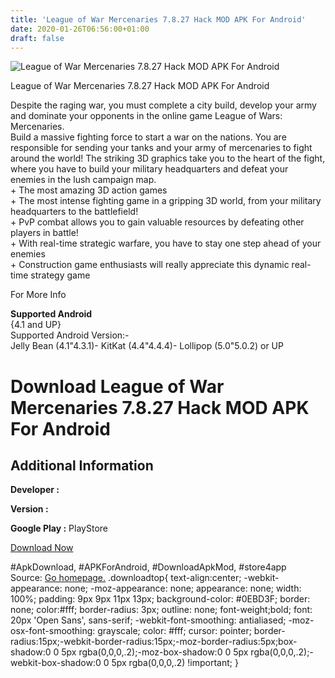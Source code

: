 ```yaml
---
title: 'League of War Mercenaries 7.8.27 Hack MOD APK For Android'
date: 2020-01-26T06:56:00+01:00
draft: false
---
```


![League of War Mercenaries 7.8.27 Hack MOD APK For Android](https://i0.wp.com/apkhome.net/wp-content/uploads/2017/11/League-of-War-Mercenaries-7.8.27.png "League of War Mercenaries 7.8.27 Hack MOD APK For Android")

  

League of War Mercenaries 7.8.27 Hack MOD APK For Android

Despite the raging war, you must complete a city build, develop your army and dominate your opponents in the online game League of Wars: Mercenaries.  
Build a massive fighting force to start a war on the nations. You are responsible for sending your tanks and your army of mercenaries to fight around the world! The striking 3D graphics take you to the heart of the fight, where you have to build your military headquarters and defeat your enemies in the lush campaign map.  
\+ The most amazing 3D action games  
\+ The most intense fighting game in a gripping 3D world, from your military headquarters to the battlefield!  
\+ PvP combat allows you to gain valuable resources by defeating other players in battle!  
\+ With real-time strategic warfare, you have to stay one step ahead of your enemies  
\+ Construction game enthusiasts will really appreciate this dynamic real-time strategy game

For More Info

**Supported Android**  
{4.1 and UP}  
Supported Android Version:-  
Jelly Bean (4.1"4.3.1)- KitKat (4.4"4.4.4)- Lollipop (5.0"5.0.2) or UP

Download League of War Mercenaries 7.8.27 Hack MOD APK For Android
==================================================================

Additional Information
----------------------

**Developer :**

**Version :**

**Google Play :** PlayStore

  

[Download Now](https://store4app.co/post/league-of-war-mercenaries-7-8-27-hack-mod-apk-for-android_1573671613)

  
#ApkDownload, #APKForAndroid, #DownloadApkMod, #store4app  
Source: [Go homepage.](https://store4app.co/post/league-of-war-mercenaries-7-8-27-hack-mod-apk-for-android_1573671613) .downloadtop{ text-align:center; -webkit-appearance: none; -moz-appearance: none; appearance: none; width: 100%; padding: 9px 9px 11px 13px; background-color: #0EBD3F; border: none; color:#fff; border-radius: 3px; outline: none; font-weight;bold; font: 20px 'Open Sans', sans-serif; -webkit-font-smoothing: antialiased; -moz-osx-font-smoothing: grayscale; color: #fff; cursor: pointer; border-radius:15px;-webkit-border-radius:15px;-moz-border-radius:5px;box-shadow:0 0 5px rgba(0,0,0,.2);-moz-box-shadow:0 0 5px rgba(0,0,0,.2);-webkit-box-shadow:0 0 5px rgba(0,0,0,.2) !important; }